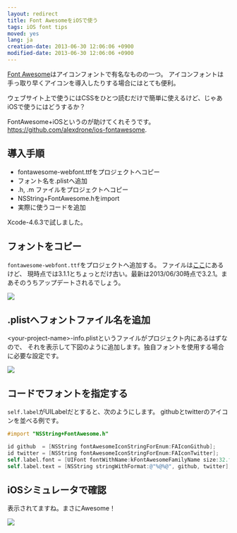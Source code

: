 ```yaml
---
layout: redirect
title: Font AwesomeをiOSで使う
tags: iOS font tips
moved: yes
lang: ja
creation-date: 2013-06-30 12:06:06 +0900
modified-date: 2013-06-30 12:06:06 +0900
---
```

[Font Awesome](http://fortawesome.github.io/Font-Awesome/)はアイコンフォントで有名なものの一つ。
アイコンフォントは手っ取り早くアイコンを導入したりする場合にはとても便利。

ウェブサイト上で使うにはCSSをひとつ読むだけで簡単に使えるけど、じゃあiOSで使うにはどうするか？

FontAwesome+iOSというのが助けてくれそうです。  
<https://github.com/alexdrone/ios-fontawesome>.

## 導入手順
- fontawesome-webfont.ttfをプロジェクトへコピー
- フォント名を.plistへ追加
- .h, .m ファイルをプロジェクトへコピー
- NSString+FontAwesome.hをimport
- 実際に使うコードを追加

Xcode-4.6.3で試しました。

## フォントをコピー
`fontawesome-webfont.ttf`をプロジェクトへ追加する。
ファイルは[ここ](https://github.com/alexdrone/ios-fontawesome/tree/master/Resources)にあるけど、
現時点では3.1.1とちょっとだけ古い。最新は2013/06/30時点で3.2.1。まあそのうちアップデートされるでしょう。

<img src='https://s3-ap-northeast-1.amazonaws.com/tmtk75.github.com/2013-06-30/iOS-UI-mocks.xcodeproj+%E2%80%94+MockViewController.m.png'/>


## .plistへフォントファイル名を追加
\<your-project-name\>-info.plistというファイルがプロジェクト内にあるはずなので、
それを表示して下図のように追加します。独自フォントを使用する場合に必要な設定です。

<img src='https://s3-ap-northeast-1.amazonaws.com/tmtk75.github.com/2013-06-30/iOS-UI-mocks.xcodeproj+%E2%80%94+iOS-UI-mocks-Info.plist.png'/>


## コードでフォントを指定する
`self.label`がUILabelだとすると、次のようにします。
githubとtwitterのアイコンを並べる例です。

```objective-c
#import "NSString+FontAwesome.h"
```

```objective-c
id github  = [NSString fontAwesomeIconStringForEnum:FAIconGithub];
id twitter = [NSString fontAwesomeIconStringForEnum:FAIconTwitter];
self.label.font = [UIFont fontWithName:kFontAwesomeFamilyName size:32.f];
self.label.text = [NSString stringWithFormat:@"%@%@", github, twitter];
```

## iOSシミュレータで確認
表示されてますね。まさにAwesome！

<img src='https://s3-ap-northeast-1.amazonaws.com/tmtk75.github.com/2013-06-30/FA-iOS.png'/>

